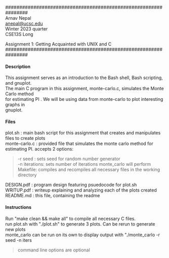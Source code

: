 ################################################################ \
Arnav Nepal \
anepal@ucsc.edu \
Winter 2023 quarter \
CSE13S Long

Assignment 1: Getting Acquainted with UNIX and C \
################################################################

#### Description

This assignment serves as an introduction to the Bash shell, Bash scripting, and gnuplot. \
The main C program in this assignment, monte-carlo.c, simulates the Monte Carlo method \
for estimating PI . We will be using data from monte-carlo to plot interesting graphs in \
gnuplot.

#### Files

plot.sh : main bash script for this assignment that creates and manipulates files to create plots \
monte-carlo.c : provided file that simulates the monte carlo method for estimating PI. accepts 2 options:
> -r seed : sets seed for random number generator \
> -n iterations: sets number of iterations monte\_carlo will perform \
Makefile: compiles and recompiles all necessary files in the working directory

DESIGN.pdf : program design featuring psuedocode for plot.sh \
WRITUP.pdf : writeup explaining and analyzing each of the plots created \
README.md : this file, containing the readme

#### Instructions

Run "make clean && make all" to compile all necessary C files. \
run plot.sh with "./plot.sh" to generate 3 plots. Can be rerun to generate new plots \
monte\_carlo can be run on its own to display output with "./monte\_carlo -r seed -n iters
>command line options are optional


